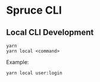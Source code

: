 # Spruce CLI

## Local CLI Development

```
yarn
yarn local <command>
```

Example:

```
yarn local user:login
```
